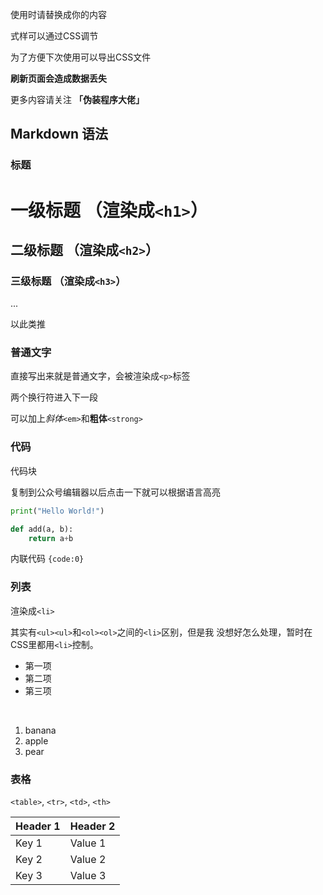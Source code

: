 使用时请替换成你的内容

式样可以通过CSS调节

为了方便下次使用可以导出CSS文件

**刷新页面会造成数据丢失**

更多内容请关注 **「伪装程序大佬」**


## Markdown 语法

### 标题


# 一级标题 （渲染成`<h1>`）
## 二级标题 （渲染成`<h2>`）
### 三级标题 （渲染成`<h3>`）

...

以此类推



### 普通文字
直接写出来就是普通文字，会被渲染成`<p>`标签

两个换行符进入下一段

可以加上*斜体*`<em>`和**粗体**`<strong>`

### 代码

代码块

复制到公众号编辑器以后点击一下就可以根据语言高亮

```python
print("Hello World!")

def add(a, b):
    return a+b
```

内联代码 `{code:0}`


### 列表

渲染成`<li>`

其实有`<ul><ul>`和`<ol><ol>`之间的`<li>`区别，但是我
没想好怎么处理，暂时在CSS里都用`<li>`控制。


- 第一项
- 第二项
- 第三项

<br>

1. banana
2. apple
2. pear

### 表格
`<table>`, `<tr>`, `<td>`, `<th>` 

| Header 1 | Header 2 |
| --- | --- |
| Key 1 | Value 1 |
| Key 2 | Value 2 |
| Key 3 | Value 3 |


